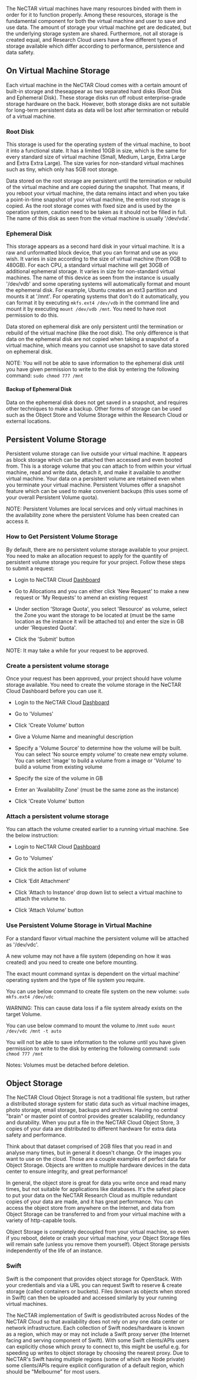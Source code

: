 The NeCTAR virtual machines have many resources binded with them in order for it
to function properly. Among these resources, storage is the fundamental component
for both the virtual machine and user to save and use data. The amount of
storage your virtual machine get are dedicated, but the underlying storage
system are shared. Furthermore, not all storage is created equal, and Research
Cloud users have a few different types of storage available which differ
according to performance, persistence and data safety.

## On Virtual Machine Storage

Each virtual machine in the NeCTAR Cloud comes with a certain amount of built-in
storage and theseappear as two separated hard disks
(Root Disk and Ephemeral Disk). These storage disks run off robust
enterprise-grade storage hardware on the back. However, both storage disks are not
suitable for long-term persistent data as data will be lost after termination or
rebuild of a virtual machine.

### Root Disk

This storage is used for the operating system of the virtual machine, to boot it
into a functional state. It has a limited 10GB in size, which is the same for every
standard size of virtual machine (Small, Medium, Large, Extra Large and
Extra Extra Large). The size varies for non-standard virtual machines such as
tiny, which only has 5GB root storage.

Data stored on the root storage are persistent until the termination or rebuild
of the virtual machine and are copied during the snapshot. That means, if you
reboot your virtual machine, the data remains intact and when you take a
point-in-time snapshot of your virtual machine, the entire root storage is
copied. As the root storage comes with fixed size and is used by the operation
system, caution need to be taken as it should not be filled in full. The name of
this disk as seen from the virtual machine is usually '/dev/vda'.

### Ephemeral Disk

This storage appears as a second hard disk in your virtual machine. It is a raw
and unformatted block device, that you can format and use as you wish. It varies
in size according to the size of virtual machine (from 0GB to 480GB). For each
CPU, a standard virtual machine will get 30GB of additional ephemeral storage.
It varies in size for non-standard virtual machines. The name of this device as
seen from the instance is usually '/dev/vdb' and some operating systems will
automatically format and mount the ephemeral disk. For example, Ubuntu creates
an ext3 partition and mounts it at '/mnt'. For operating systems that don't do it
automatically, you can format it by executing `mkfs.ext4 /dev/vdb` in the command line
and mount it by executing `mount /dev/vdb /mnt`. You need to have root
permission to do this.

Data stored on ephemeral disk are only persistent until the termination or
rebuild of the virtual machine (like the root disk). The only difference
is that data on the ephemeral disk are not copied when taking a snapshot of a virtual
machine, which means you cannot use snapshot to save data stored on ephemeral
disk.

NOTE: You will not be able to save information to the ephemeral disk until you have given permission to write to the disk by entering the following command:
`sudo chmod 777 /mnt`

#### Backup of Ephemeral Disk

Data on the ephemeral disk does not get saved in a snapshot, and requires other
techniques to make a backup. Other forms of storage can be used such as the
Object Store and Volume Storage within the Research Cloud or external locations.

## Persistent Volume Storage

Persistent volume storage can live outside your virtual machine. It appears
as block storage which can be attached then accessed and even booted from. This
is a storage volume that you can attach to from within your virtual machine,
read and write data, detach it, and make it available to another virtual machine.
Your data on a persistent volume are retained even when you terminate your
virtual machine. Persistent Volumes offer a snapshot feature which can be used
to make convenient backups (this uses some of your overall Persistent Volume quota).

NOTE: Persistent Volumes are local services and only virtual machines in the
availability zone where the persistent Volume has been created can access it.

### How to Get Persistent Volume Storage

By default, there are no persistent volume storage available to your project.
You need to make an allocation request to apply for the quantity of persistent volume
storage you require for your project. Follow these steps to submit a
request:

- Login to NeCTAR Cloud [Dashboard][dashboard]

- Go to Allocations and you can either click 'New Request' to make a new request
 or 'My Requests' to amend an existing request

- Under section 'Storage Quota', you select 'Resource' as volume, select the
 Zone you want the storage to be located at (must be the same location as the instance it will be attached to) and enter the size in GB under 'Requested Quota'.

- Click the 'Submit' button

NOTE: It may take a while for your request to be approved.

### Create a persistent volume storage

Once your request has been approved, your project should have volume storage
available. You need to create the volume storage in the NeCTAR Cloud Dashboard 
before you can use it.

- Login to the NeCTAR Cloud [Dashboard][dashboard]

- Go to 'Volumes'

- Click 'Create Volume' button

- Give a Volume Name and meaningful description

- Specify a 'Volume Source' to determine how the volume will be built. You can select
 'No source empty volume' to create new empty volume. You can select 'image' to
 build a volume from a image or 'Volume' to build a volume from existing volume

- Specify the size of the volume in GB

- Enter an 'Availability Zone' (must be the same zone as the instance)

- Click 'Create Volume' button

### Attach a persistent volume storage

You can attach the volume created earlier to a running virtual machine. See the
below instruction:

- Login to NeCTAR Cloud [Dashboard][dashboard]

- Go to 'Volumes'

- Click the action list of volume

- Click 'Edit Attachment'

- Click 'Attach to Instance' drop down list to select a virtual machine to
 attach the volume to.

- Click 'Attach Volume' button

### Use Persistent Volume Storage in Virtual Machine

For a standard flavor virtual machine the persistent volume will be attached
as '/dev/vdc'.

A new volume may not have a file system (depending on how it was created) and
you need to create one before mounting.

The exact mount command syntax is dependent on the virtual machine' operating
system and the type of file system you require.

You can use below command to create file system on the new volume:
`sudo mkfs.ext4 /dev/vdc`

WARNING: This can cause data loss if a file system already exists on the target
Volume.

You can use below command to mount the volume to /mnt
`sudo mount /dev/vdc /mnt -t auto`

You will not be able to save information to the volume until you have given permission to write to the disk by entering the following command:
`sudo chmod 777 /mnt`

Notes:
Volumes must be detached before deletion.



## Object Storage

The NeCTAR Cloud Object Storage is not a traditional file system, but rather a
distributed storage system for static data such as virtual machine images,
photo storage, email storage, backups and archives. Having no central "brain" or
master point of control provides greater scalability, redundancy and durability.
When you put a file in the NeCTAR Cloud Object Store, 3 copies of your data are
distributed to different hardware for extra data safety and performance.

Think about that dataset comprised of 2GB files that you read in and analyse
many times, but in general it doesn't change. Or the images you want to use on
the cloud. Those are a couple examples of perfect data for Object Storage.
Objects are written to multiple hardware devices in the data center to ensure
integrity, and great performance!

In general, the object store is great for data you write once and read many
times, but not suitable for applications like databases. It's the safest place
to put your data on the NeCTAR Research Cloud as multiple redundant copies of
your data are made, and it has great performance. You can access the object
store from anywhere on the Internet, and data from Object Storage can be
transferred to and from your virtual machine with a variety of http-capable
tools.

Object Storage is completely decoupled from your virtual machine, so even if you
reboot, delete or crash your virtual machine, your Object Storage files will
remain safe (unless you remove them yourself). Object Storage persists
independently of the life of an instance.

### Swift

Swift is the component that provides object storage for OpenStack. With your
credentials and via a URL you can request Swift to reserve & create storage
(called containers or buckets). Files (known as objects when stored in Swift)
can then be uploaded and accessed similarly by your running virtual machines.

The NeCTAR implementation of Swift is geodistributed across Nodes of the NeCTAR
Cloud so that availability does not rely on any one data center or network
infrastructure. Each collection of Swift nodes/hardware is known as a region,
which may or may not include a Swift proxy server (the Internet facing and
serving component of Swift). With some Swift clients/APIs users can explicitly
chose which proxy to connect to, this might be useful e.g. for speeding up
writes to object storage by choosing the nearest proxy. Due to NeCTAR's Swift
having multiple regions (some of which are Node private) some clients/APIs
require explicit configuration of a default region, which should be "Melbourne"
for most users.

[dashboard]: https://dashboard.rc.nectar.org.au
